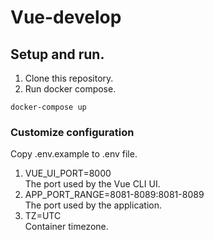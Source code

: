 # Vue-develop

## Setup and run.

1. Clone this repository.
2. Run docker compose.
  ```
  docker-compose up
  ```

### Customize configuration

Copy .env.example to .env file.

1. VUE_UI_PORT=8000  
    The port used by the Vue CLI UI.
2. APP_PORT_RANGE=8081-8089:8081-8089  
    The port used by the application.
3. TZ=UTC  
    Container timezone.